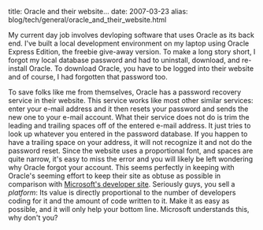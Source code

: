 title: Oracle and their website...
date: 2007-03-23
alias: blog/tech/general/oracle_and_their_website.html

My current day job involves devloping software that uses Oracle as its
back end.  I've built a local development environment on my laptop
using Oracle Express Edition, the freebie give-away version. To make a
long story short, I forgot my local database password and had to
uninstall, download, and re-install Oracle. To download Oracle, you
have to be logged into their website and of course, I had forgotten
that password too.

To save folks like me from themselves, Oracle has a password recovery
service in their website. This service works like most other similar
services: enter your e-mail address and it then resets your password
and sends the new one to your e-mail account. What their service does
not do is trim the leading and trailing spaces off of the entered
e-mail address. It just tries to look up whatever you entered in the
password database. If you happen to have a trailing space on your
address, it will not recognize it and not do the password reset. Since
the website uses a proportional font, and spaces are quite narrow,
it's easy to miss the error and you will likely be left wondering why
Oracle forgot your account. This seems perfectly in keeping with
Oracle's seeming effort to keep their site as obtuse as possible in
comparison with <a href="http://msdn.microsoft.com">Microsoft's
developer site</a>. Seriously guys, you sell a <i>platform</i>: Its
value is directly proportional to the number of developers coding for
it and the amount of code written to it. Make it as easy as possible,
and it will only help your bottom line. Microsoft understands this,
why don't you?
	
